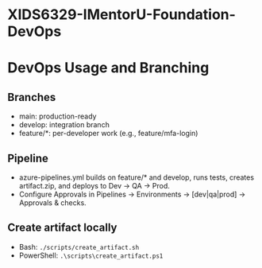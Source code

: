 # XIDS6329-IMentorU-Foundation-DevOps
# DevOps Usage and Branching

## Branches
- main: production-ready
- develop: integration branch
- feature/*: per-developer work (e.g., feature/mfa-login)

## Pipeline
- azure-pipelines.yml builds on feature/* and develop, runs tests, creates artifact.zip, and deploys to Dev → QA → Prod.
- Configure Approvals in Pipelines → Environments → [dev|qa|prod] → Approvals & checks.

## Create artifact locally
- Bash: `./scripts/create_artifact.sh`
- PowerShell: `.\scripts\create_artifact.ps1`
